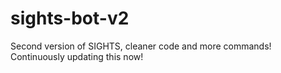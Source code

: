 # sights-bot-v2
Second version of SIGHTS, cleaner code and more commands! Continuously updating this now!
